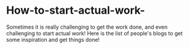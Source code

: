# How-to-start-actual-work-
Sometimes it is really challenging to get the work done, and even challenging to start actual work! Here is the list of people's blogs to get some inspiration and get things done! 
